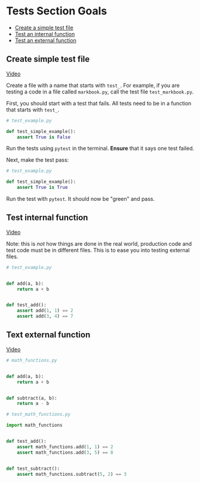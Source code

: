 # Tests Section Goals

- [Create a simple test file](#create-simple-test-file)
- [Test an internal function](#test-internal-function)
- [Test an external function](#test-external-function)


## Create simple test file
[Video](https://youtu.be/1fgMuOl408M)

Create a file with a name that starts with `test_`. For example, if you are testing a code in a file called `markbook.py`, call the test file `test_markbook.py`.

First, you should start with a test that fails. All tests need to be in a function that starts with `test_`.
```python
# test_example.py

def test_simple_example():
    assert True is False
```

Run the tests using `pytest` in the terminal. **Ensure** that it says one test failed.

Next, make the test pass:
```python
# test_example.py

def test_simple_example():
    assert True is True
```

Run the test with `pytest`. It should now be "green" and pass.

## Test internal function
[Video](https://youtu.be/8-7NCSGWkpY)

Note: this is *not* how things are done in the real world, production code and test code must be in different files. This is to ease you into testing external files.
```python
# test_example.py


def add(a, b):
    return a + b


def test_add():
    assert add(1, 1) == 2
    assert add(3, 4) == 7
```

## Text external function
[Video](https://youtu.be/89gf0qrkqZs)
```python
# math_functions.py


def add(a, b):
    return a + b


def subtract(a, b):
    return a - b
```

```python
# test_math_functions.py

import math_functions


def test_add():
    assert math_functions.add(1, 1) == 2
    assert math_functions.add(3, 5) == 8


def test_subtract():
    assert math_functions.subtract(5, 2) == 3

```
